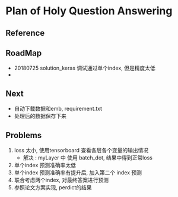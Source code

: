 # Plan of Holy Question Answering
## Reference

## RoadMap
- 20180725 solution_keras 调试通过单个index, 但是精度太低
-

## Next
+ 自动下载数据和emb, requirement.txt
+ 处理后的数据保存下来

## Problems
1. loss 太小, 使用tensorboard 查看各层各个变量的输出情况
    + 解决 : myLayer 中 使用 batch_dot, 结果中得到正常loss
2. 单个index 预测准确率太低
3. 单个index 预测准确率有提升后, 加入第二个 index 预测
4. 联合考虑两个index, 对最终答案进行预测
5. 参照论文方案实现, perdict的结果
